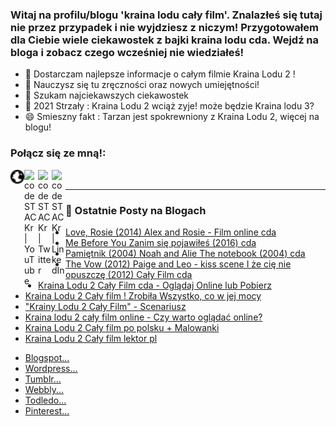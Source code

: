 ### Witaj na profilu/blogu 'kraina lodu cały film'. Znalazłeś się tutaj nie przez przypadek i nie wyjdziesz z niczym! Przygotowałem dla Ciebie wiele ciekawostek z bajki kraina lodu cda. Wejdź na bloga i zobacz czego wcześniej nie wiedziałeś!


- 👋 Dostarczam najlepsze informacje o całym filmie Kraina Lodu 2 !
- 🐤 Nauczysz się tu zręczności oraz nowych umiejętności!
- 💭 Szukam najciekawszych ciekawostek
- 💙 2021 Strzały : Kraina Lodu 2 wciąż zyje! może będzie Kraina lodu 3?
- 😄 Smieszny fakt : Tarzan jest spokrewniony z Kraina Lodu 2, więcej na blogu!


### Połącz się ze mną!:

[<img align="left" alt="codeSTACKr.com" width="22px" src="https://raw.githubusercontent.com/iconic/open-iconic/master/svg/globe.svg" />][website]
[<img align="left" alt="codeSTACKr | YouTube" width="22px" src="https://cdn.jsdelivr.net/npm/simple-icons@v3/icons/youtube.svg" />][youtube]
[<img align="left" alt="codeSTACKr | Twitter" width="22px" src="https://cdn.jsdelivr.net/npm/simple-icons@v3/icons/twitter.svg" />][twitter]
[<img align="left" alt="codeSTACKr | LinkedIn" width="22px" src="https://cdn.jsdelivr.net/npm/simple-icons@v3/icons/linkedin.svg" />][linkedin]

<br />


---

### 💬 Ostatnie Posty na Blogach

<!-- BLOG-POST-LIST:START -->
- [Love, Rosie &lpar;2014&rpar; Alex and Rosie - Film online cda](https://www.youtube.com/watch?v=oYd-VIi-VNQ)
- [Me Before You Zanim się pojawiłeś &lpar;2016&rpar; cda](https://www.youtube.com/watch?v=Eeo-h1IAdZ8)
- [Pamiętnik &lpar;2004&rpar; Noah and Alie The notebook &lpar;2004&rpar; cda](https://www.youtube.com/watch?v=kAMORvF5i0Q)
- [The Vow &lpar;2012&rpar; Paige and Leo - kiss scene I że cię nie opuszczę &lpar;2012&rpar; Cały Film cda](https://www.youtube.com/watch?v=KEPjkz3M4-U)
- [Kraina Lodu 2 Cały Film cda - Oglądaj Online lub Pobierz](https://krainaloducda.tumblr.com/post/661117246265065472)
- [Kraina Lodu 2 Cały film ! Zrobiła Wszystko, co w jej mocy](https://krainaloducda.tumblr.com/post/659235845272944640)
- [&quot;Krainy Lodu 2 Cały Film&quot; - Scenariusz](https://krainaloducda.tumblr.com/post/658950221590609920)
- [Kraina lodu 2 cały film online - Czy warto oglądać online?](https://krainaloducda.tumblr.com/post/658799468501778432)
- [Kraina Lodu 2 Cały film po polsku + Malowanki](https://krainaloducda.tumblr.com/post/658771334412779520)
- [Kraina Lodu 2 Cały film lektor pl](https://krainaloducda.tumblr.com/post/658438145361297408)
<!-- BLOG-POST-LIST:END -->


- [Blogspot...](https://krainalodu2.blogspot.com/feeds/posts/default?alt=rss)
- [Wordpress...](https://krainalodufilm.wordpress.com/feed/)
- [Tumblr...](https://krainaloducda.tumblr.com/rss)
- [Webbly...](https://kraina-lodu.weebly.com/1/feed)
- [Todledo...](http://www.toodledo.com/info/news_rss.php)
- [Pinterest...](https://in.pinterest.com/krainaloduogladaj/kraina-lodu-2.rss)


[website]: https://sites.google.com/view/kraina-lodu-caly-film/
[twitter]: https://twitter.com/lodu_kraina
[youtube]: https://www.youtube.com/channel/UCfKA-erPWvZiQk-uaeksNWA
[linkedin]: https://www.linkedin.com/in/kraina-lodu-7a2224218/
